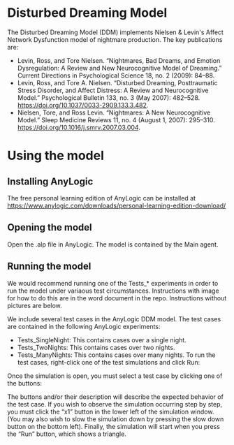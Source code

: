 # Disturbed Dreaming Model
The Disturbed Dreaming Model (DDM) implements Nielsen & Levin's Affect Network Dysfunction model of nightmare production. The key publications are:
* Levin, Ross, and Tore Nielsen. “Nightmares, Bad Dreams, and Emotion Dysregulation: A Review and New Neurocognitive Model of Dreaming.” Current Directions in Psychological Science 18, no. 2 (2009): 84–88.
* Levin, Ross, and Tore A. Nielsen. “Disturbed Dreaming, Posttraumatic Stress Disorder, and Affect Distress: A Review and Neurocognitive Model.” Psychological Bulletin 133, no. 3 (May 2007): 482–528. https://doi.org/10.1037/0033-2909.133.3.482.
* Nielsen, Tore, and Ross Levin. “Nightmares: A New Neurocognitive Model.” Sleep Medicine Reviews 11, no. 4 (August 1, 2007): 295–310. https://doi.org/10.1016/j.smrv.2007.03.004.

# Using the model

## Installing AnyLogic
The free personal learning edition of AnyLogic can be installed at https://www.anylogic.com/downloads/personal-learning-edition-download/

## Opening the model
Open the .alp file in AnyLogic. The model is contained by the Main agent.

## Running the model
We would recommend running one of the Tests_* experiments in order to run the model under variaous test circumstances.
Instructions with image for how to do this are in the word document in the repo.
Instructions without pictures are below.

We include several test cases in the AnyLogic DDM model. The test cases are contained in the following AnyLogic experiments:
* Tests_SingleNight: This contains cases over a single night.
* Tests_TwoNights: This contains cases over two nights.
* Tests_ManyNights: This contains cases over many nights.
To run the test cases, right-click one of the test simulations and click Run:

Once the simulation is open, you must select a test case by clicking one of the buttons:
 
The buttons and/or their description will describe the expected behavior of the test case.
If you wish to observe the simulation occurring step by step, you must click the “x1” button in the lower left of the simulation window. (You may also wish to slow the simulation down by pressing the slow down button on the bottom left).
Finally, the simulation will start when you press the “Run” button, which shows a triangle.

